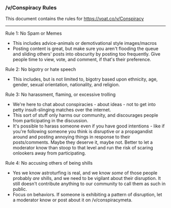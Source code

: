 ### /v/Conspiracy Rules

This document contains the rules for https://voat.co/v/Conspiracy

---

Rule 1: No Spam or Memes
  * This includes advice-animals or demotivational style images/macros
  * Posting content is great, but make sure you aren't flooding the queue and sliding others' posts into obscurity by posting too frequently. Give people time to view, vote, and comment, if that's their preference.

Rule 2: No bigotry or hate speech
  * This includes, but is not limited to, bigotry based upon ethnicity, age, gender, sexual orientation, nationality, and religion.

Rule 3: No harassment, flaming, or excessive trolling
  * We're here to chat about conspiracies - about ideas - not to get into petty insult-slinging matches over the internet.
  * This sort of stuff only harms our community, and discourages people from participating in the discussion.
  * It's possible to harass someone even if you have good intentions - like if you're following someone you think is disruptive or a propagandist around and posting annoying things in response to their posts/comments. Maybe they deserve it, maybe not. Better to let a moderator know than stoop to that level and run the risk of scaring onlookers away from participating.

Rule 4: No accusing others of being shills
  * Yes we know astroturfing is real, and we know *some* of those people probably *are* shills, and we need to be vigilant about their disruption. It still doesn't contribute anything to our community to call them as such in public.
  * Focus on behaviors. If someone is exhibiting a pattern of disruption, let a moderator know or post about it on /v/conspiracymeta.

